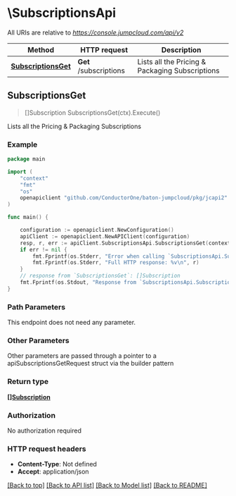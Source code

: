 # \SubscriptionsApi

All URIs are relative to *https://console.jumpcloud.com/api/v2*

Method | HTTP request | Description
------------- | ------------- | -------------
[**SubscriptionsGet**](SubscriptionsApi.md#SubscriptionsGet) | **Get** /subscriptions | Lists all the Pricing &amp; Packaging Subscriptions



## SubscriptionsGet

> []Subscription SubscriptionsGet(ctx).Execute()

Lists all the Pricing & Packaging Subscriptions



### Example

```go
package main

import (
    "context"
    "fmt"
    "os"
    openapiclient "github.com/ConductorOne/baton-jumpcloud/pkg/jcapi2"
)

func main() {

    configuration := openapiclient.NewConfiguration()
    apiClient := openapiclient.NewAPIClient(configuration)
    resp, r, err := apiClient.SubscriptionsApi.SubscriptionsGet(context.Background()).Execute()
    if err != nil {
        fmt.Fprintf(os.Stderr, "Error when calling `SubscriptionsApi.SubscriptionsGet``: %v\n", err)
        fmt.Fprintf(os.Stderr, "Full HTTP response: %v\n", r)
    }
    // response from `SubscriptionsGet`: []Subscription
    fmt.Fprintf(os.Stdout, "Response from `SubscriptionsApi.SubscriptionsGet`: %v\n", resp)
}
```

### Path Parameters

This endpoint does not need any parameter.

### Other Parameters

Other parameters are passed through a pointer to a apiSubscriptionsGetRequest struct via the builder pattern


### Return type

[**[]Subscription**](Subscription.md)

### Authorization

No authorization required

### HTTP request headers

- **Content-Type**: Not defined
- **Accept**: application/json

[[Back to top]](#) [[Back to API list]](../README.md#documentation-for-api-endpoints)
[[Back to Model list]](../README.md#documentation-for-models)
[[Back to README]](../README.md)

